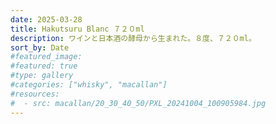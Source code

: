 ```yaml
---
date: 2025-03-28
title: Hakutsuru Blanc ７２０ml
description: ワインと日本酒の酵母から生まれた。８度、７２０ml。
sort_by: Date
#featured_image: 
#featured: true
#type: gallery
#categories: ["whisky", "macallan"]
#resources:
#  - src: macallan/20_30_40_50/PXL_20241004_100905984.jpg
---
```


